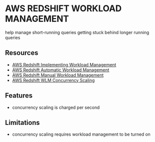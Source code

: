 # AWS REDSHIFT WORKLOAD MANAGEMENT

help manage short-running queries getting stuck behind longer running queries

## Resources

- [AWS Redshift Implementing Workload Management](https://docs.aws.amazon.com/redshift/latest/dg/cm-c-implementing-workload-management.html)
- [AWS Redshift Automatic Workload Management](https://docs.aws.amazon.com/redshift/latest/dg/automatic-wlm.html)
- [AWS Redshift Manual Workload Management](https://docs.aws.amazon.com/redshift/latest/dg/cm-c-defining-query-queues.html)
- [AWS Redshift WLM Concurrency Scaling](https://docs.aws.amazon.com/redshift/latest/dg/concurrency-scaling.html)

## Features

- concurrency scaling is charged per second

## Limitations

- concurrency scaling requires workload management to be turned on